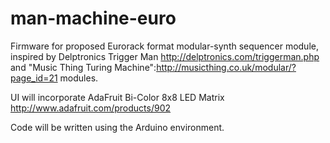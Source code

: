 # man-machine-euro
Firmware for proposed Eurorack format modular-synth sequencer module, inspired by Delptronics Trigger Man http://delptronics.com/triggerman.php and "Music Thing Turing Machine":http://musicthing.co.uk/modular/?page_id=21 modules.

UI will incorporate AdaFruit Bi-Color 8x8 LED Matrix
http://www.adafruit.com/products/902

Code will be written using the Arduino environment.
